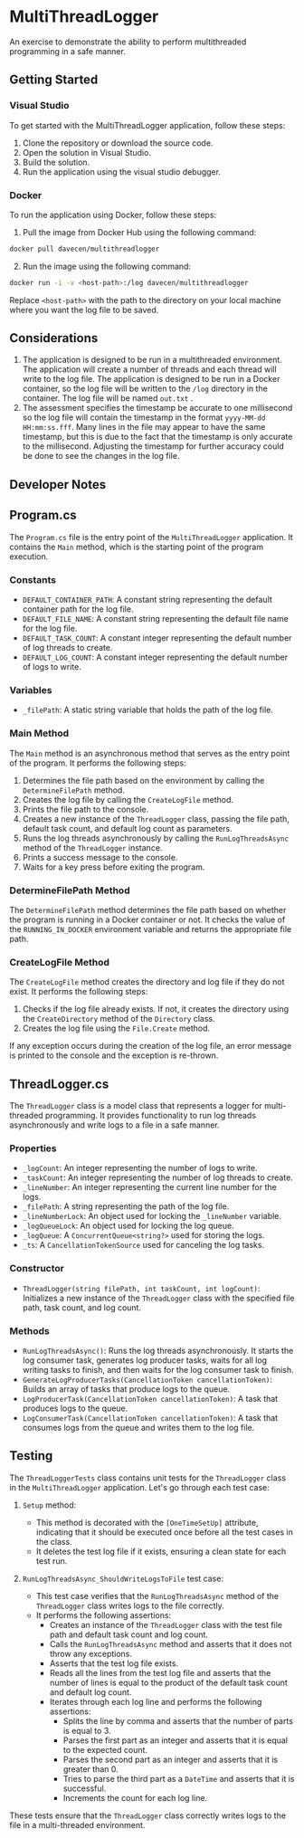 # MultiThreadLogger

An exercise to demonstrate the ability to perform multithreaded programming in a safe manner.

## Getting Started

### Visual Studio

To get started with the MultiThreadLogger application, follow these steps:

1. Clone the repository or download the source code.
2. Open the solution in Visual Studio.
3. Build the solution.
4. Run the application using the visual studio debugger.

### Docker

To run the application using Docker, follow these steps:

1. Pull the image from Docker Hub using the following command:

```bash
docker pull davecen/multithreadlogger
```

2. Run the image using the following command:

```bash
docker run -i -v <host-path>:/log davecen/multithreadlogger
```

Replace `<host-path>` with the path to the directory on your local machine where you want the log file to be saved.

## Considerations

1. The application is designed to be run in a multithreaded environment. The application will create a number of threads and each thread will write to the log file. The application is designed to be run in a Docker container, so the log file will be written to the `/log` directory in the container. The log file will be named `out.txt`			.
2. The assessment specifies the timestamp be accurate to one millisecond so the log file will contain the timestamp in the format `yyyy-MM-dd HH:mm:ss.fff`. Many lines in the file may appear to have the same timestamp, but this is due to the fact that the timestamp is only accurate to the millisecond. Adjusting the timestamp for further accuracy could be done to see the changes in the log file.

## Developer Notes

## Program.cs

The `Program.cs` file is the entry point of the `MultiThreadLogger` application. It contains the `Main` method, which is the starting point of the program execution. 

### Constants
- `DEFAULT_CONTAINER_PATH`: A constant string representing the default container path for the log file.
- `DEFAULT_FILE_NAME`: A constant string representing the default file name for the log file.
- `DEFAULT_TASK_COUNT`: A constant integer representing the default number of log threads to create.
- `DEFAULT_LOG_COUNT`: A constant integer representing the default number of logs to write.

### Variables
- `_filePath`: A static string variable that holds the path of the log file.

### Main Method
The `Main` method is an asynchronous method that serves as the entry point of the program. It performs the following steps:
1. Determines the file path based on the environment by calling the `DetermineFilePath` method.
2. Creates the log file by calling the `CreateLogFile` method.
3. Prints the file path to the console.
4. Creates a new instance of the `ThreadLogger` class, passing the file path, default task count, and default log count as parameters.
5. Runs the log threads asynchronously by calling the `RunLogThreadsAsync` method of the `ThreadLogger` instance.
6. Prints a success message to the console.
7. Waits for a key press before exiting the program.

### DetermineFilePath Method
The `DetermineFilePath` method determines the file path based on whether the program is running in a Docker container or not. It checks the value of the `RUNNING_IN_DOCKER` environment variable and returns the appropriate file path.

### CreateLogFile Method
The `CreateLogFile` method creates the directory and log file if they do not exist. It performs the following steps:
1. Checks if the log file already exists. If not, it creates the directory using the `CreateDirectory` method of the `Directory` class.
2. Creates the log file using the `File.Create` method.

If any exception occurs during the creation of the log file, an error message is printed to the console and the exception is re-thrown.


## ThreadLogger.cs

The `ThreadLogger` class is a model class that represents a logger for multi-threaded programming. It provides functionality to run log threads asynchronously and write logs to a file in a safe manner.

### Properties

- `_logCount`: An integer representing the number of logs to write.
- `_taskCount`: An integer representing the number of log threads to create.
- `_lineNumber`: An integer representing the current line number for the logs.
- `_filePath`: A string representing the path of the log file.
- `_lineNumberLock`: An object used for locking the `_lineNumber` variable.
- `_logQueueLock`: An object used for locking the log queue.
- `_logQueue`: A `ConcurrentQueue<string?>` used for storing the logs.
- `_ts`: A `CancellationTokenSource` used for canceling the log tasks.

### Constructor

- `ThreadLogger(string filePath, int taskCount, int logCount)`: Initializes a new instance of the `ThreadLogger` class with the specified file path, task count, and log count.

### Methods

- `RunLogThreadsAsync()`: Runs the log threads asynchronously. It starts the log consumer task, generates log producer tasks, waits for all log writing tasks to finish, and then waits for the log consumer task to finish.
- `GenerateLogProducerTasks(CancellationToken cancellationToken)`: Builds an array of tasks that produce logs to the queue.
- `LogProducerTask(CancellationToken cancellationToken)`: A task that produces logs to the queue.
- `LogConsumerTask(CancellationToken cancellationToken)`: A task that consumes logs from the queue and writes them to the log file.

## Testing


The `ThreadLoggerTests` class contains unit tests for the `ThreadLogger` class in the `MultiThreadLogger` application. Let's go through each test case:

1. `Setup` method:
   - This method is decorated with the `[OneTimeSetUp]` attribute, indicating that it should be executed once before all the test cases in the class.
   - It deletes the test log file if it exists, ensuring a clean state for each test run.

2. `RunLogThreadsAsync_ShouldWriteLogsToFile` test case:
   - This test case verifies that the `RunLogThreadsAsync` method of the `ThreadLogger` class writes logs to the file correctly.
   - It performs the following assertions:
     - Creates an instance of the `ThreadLogger` class with the test file path and default task count and log count.
     - Calls the `RunLogThreadsAsync` method and asserts that it does not throw any exceptions.
     - Asserts that the test log file exists.
     - Reads all the lines from the test log file and asserts that the number of lines is equal to the product of the default task count and default log count.
     - Iterates through each log line and performs the following assertions:
       - Splits the line by comma and asserts that the number of parts is equal to 3.
       - Parses the first part as an integer and asserts that it is equal to the expected count.
       - Parses the second part as an integer and asserts that it is greater than 0.
       - Tries to parse the third part as a `DateTime` and asserts that it is successful.
       - Increments the count for each log line.

These tests ensure that the `ThreadLogger` class correctly writes logs to the file in a multi-threaded environment.
